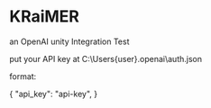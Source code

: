 # KRaiMER
 an OpenAI unity Integration Test


put your API key at C:\Users\{user}\.openai\auth.json

format:

{
    "api_key": "api-key",
}